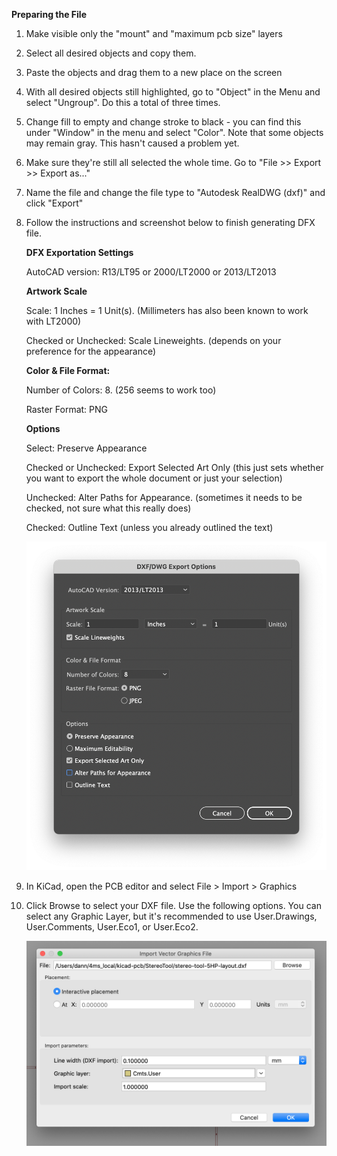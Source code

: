 
**Preparing the File**

1. Make visible only the "mount" and "maximum pcb size" layers

2. Select all desired objects and copy them.

3. Paste the objects and drag them to a new place on the screen

4. With all desired objects still highlighted, go to "Object" in the Menu and select "Ungroup". Do this a total of three times.

5. Change fill to empty and change stroke to black - you can find this under "Window" in the menu and select "Color". Note that some objects may remain gray. This hasn't caused a problem yet.

6. Make sure they're still all selected the whole time. Go to "File >> Export >> Export as..."

7. Name the file and change the file type to "Autodesk RealDWG (dxf)" and click "Export"

8. Follow the instructions and screenshot below to finish generating DFX file.

	**DFX Exportation Settings**
	
	
	AutoCAD version: R13/LT95 or 2000/LT2000 or 2013/LT2013
	
	**Artwork Scale**
	
	Scale: 1 Inches = 1 Unit(s). (Millimeters has also been known to work with LT2000)
	
	Checked or Unchecked: Scale Lineweights. (depends on your preference for the appearance)
	
	**Color & File Format:**
	
	Number of Colors: 8. (256 seems to work too)
	
	Raster Format: PNG
	
	**Options**
	
	Select: Preserve Appearance
	
	Checked or Unchecked: Export Selected Art Only (this just sets whether you want to export the whole document or just your selection)
	
	Unchecked: Alter Paths for Appearance. (sometimes it needs to be checked, not sure what this really does)
	
	Checked: Outline Text (unless you already outlined the text)
	
	![Export settings screenshot](AI-2021-dxf-export-settings.png)

9. In KiCad, open the PCB editor and select File > Import > Graphics

10. Click Browse to select your DXF file. Use the following options. You can select any Graphic Layer, but it's recommended to use User.Drawings, User.Comments, User.Eco1, or User.Eco2.

	![Import settings screenshot](kicad_dxf_import_dialog.png)

